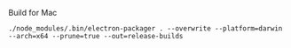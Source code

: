 Build for Mac

```shell
./node_modules/.bin/electron-packager . --overwrite --platform=darwin --arch=x64 --prune=true --out=release-builds
```